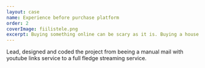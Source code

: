 ```yaml
---
layout: case
name: Experience before purchase platform
order: 2
coverImage: fiilistele.png
excerpt: Buying something online can be scary as it is. Buying a house can be super scary. We made it possible to experience you home before you even sign up to anything. Making it less scary and super fun to look at houses!
---
```

Lead, designed and coded the project from beeing a manual mail with youtube links service to a full fledge streaming service.